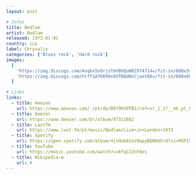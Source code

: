 ```yaml
---
layout: post

# Infos
title: Bedlam
artist: Bedlam
released: 1973-01-01
country: 🇬🇧
label: Chrysalis
categories: ['Blues rock', 'Hard rock']
images:
  [
    'https://img.discogs.com/Avqkx5sOrjsTmVBVQuWRZX74714=/fit-in/600x595/filters:strip_icc():format(jpeg):mode_rgb():quality(90)/discogs-images/R-2838894-1309306141.jpeg.jpg',
    'https://img.discogs.com/htff1Af6690x0VTNQdWvCjaet0A=/fit-in/600x600/filters:strip_icc():format(jpeg):mode_rgb():quality(90)/discogs-images/R-2838894-1435351233-4455.jpeg.jpg',
  ]

# Links
links:
  - title: Amazon
    url: https://www.amazon.com/-/pt/dp/B079H39TB1/ref=sr_1_1?__mk_pt_BR=%C3%85M%C3%85%C5%BD%C3%95%C3%91&dchild=1&keywords=bedlam&qid=1614543185&s=music&sr=1-1&tag=kvnol08-20
  - title: Deezer
    url: https://www.deezer.com/br/album/97311682
  - title: Lastfm
    url: https://www.last.fm/pt/music/Bedlam/Live+in+London+1973
  - title: Spotify
    url: https://open.spotify.com/album/4jvHubkSsVdwpyBQ0HXFrQ?si=MXP1S9oiTR2OSUOqJoRqdQ
  - title: YouTube
    url: https://music.youtube.com/watch?v=6fqC22nF8es
  - title: Wikipedia-w
    url: #
---
```

